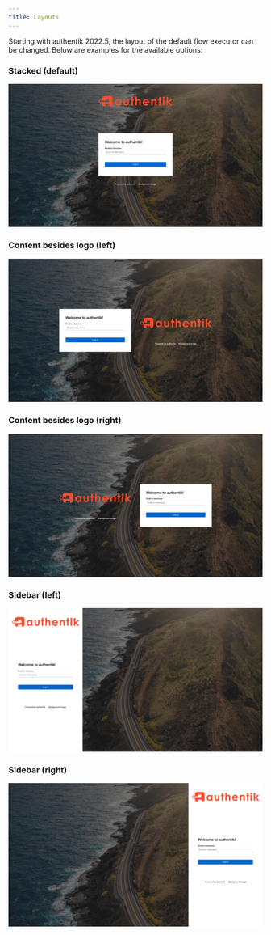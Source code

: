 ```yaml
---
title: Layouts
---
```


Starting with authentik 2022.5, the layout of the default flow executor can be changed. Below are examples for the available options:

### Stacked (default)

![](../flow/layouts/stacked.png)

### Content besides logo (left)

![](../flow/layouts/content_left.png)

### Content besides logo (right)

![](../flow/layouts/content_right.png)

### Sidebar (left)

![](../flow/layouts/sidebar_left.png)

### Sidebar (right)

![](../flow/layouts/sidebar_right.png)
